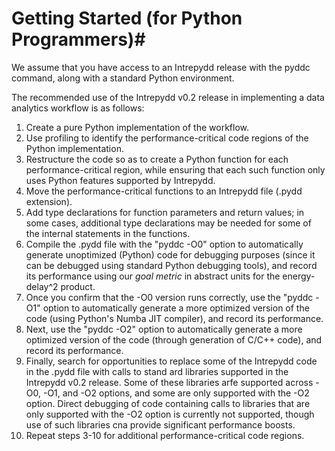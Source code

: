 # Getting Started (for Python Programmers)#

We assume that you have access to an Intrepydd release with the pyddc
command, along with a standard Python environment.

The recommended use of the Intrepydd v0.2 release in implementing a
data analytics workflow is as follows:
1. Create a pure Python implementation of the workflow.
2. Use profiling to identify the performance-critical code regions of the Python implementation.
3. Restructure the code so as to create a Python function for each
performance-critical region, while ensuring that each such function
only uses Python features supported by Intrepydd.
4. Move the performance-critical functions to an Intrepydd file (.pydd
extension).
5. Add type declarations for function parameters and return values;
   in some cases, additional type declarations may be needed for some
   of the internal statements in the functions.
6. Compile the .pydd file with the "pyddc -O0" option to automatically
   generate unoptimized
   (Python) code for debugging purposes (since it can be debugged
   using standard Python debugging tools), and record its performance
   using our _goal metric_ in abstract units for the energy-delay^2
   product.
7. Once you confirm that the -O0 version runs correctly, use the
   "pyddc -O1" option to automatically generate a more optimized version of the code
   (using Python's Numba JIT compiler), and record its performance.
8.  Next, use the
   "pyddc -O2" option to automatically generate a more optimized version of the code
   (through generation of C/C++ code), and record its performance.
9.  Finally, search for opportunities to replace some of the Intrepydd
    code in the .pydd file with calls to stand ard libraries supported
    in the Intrepydd v0.2 release.  Some of these libraries arfe
    supported across -O0, -O1, and -O2 options, and some are only
    supported with the -O2 option.  Direct debugging of code containing calls
    to libraries that are only supported with the -O2 option is
    currently not supported, though use of such libraries cna provide
    significant performance boosts.
10. Repeat steps 3-10 for additional performance-critical code regions.
